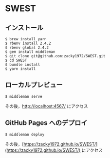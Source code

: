 # SWEST

## インストール

```
$ brew install yarn
$ rbenv install 2.4.2
$ rbenv global 2.4.2
$ gem install middleman
$ git clone git@github.com:zacky1972/SWEST.git
$ cd SWEST
$ bundle install
$ yarn install
```


## ローカルプレビュー

```
$ middleman serve
```

その後，[http://localhost:4567/](http://localhost:4567/) にアクセス

## GitHub Pages へのデプロイ

```
$ middleman deploy
```

その後，[https://zacky1972.github.io/SWEST/](https://zacky1972.github.io/SWEST/) にアクセス
